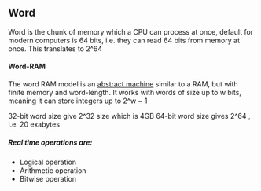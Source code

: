 ## Word
Word is the chunk of memory which a CPU can process at once, default for modern computers is 64 bits, i.e. they can read 64 bits from memory at once. This translates to 2^64
#### Word-RAM
The word RAM model is an [abstract machine](https://en.wikipedia.org/wiki/Abstract_machine "Abstract machine") similar to a RAM, but with finite memory and word-length. It works with words of size up to w bits, meaning it can store integers up to 2^w − 1

32-bit word size give 2^32 size which is 4GB
64-bit word size gives 2^64 , i.e. 20 exabytes

##### Real time operations are:
- Logical operation
- Arithmetic operation
- Bitwise operation

